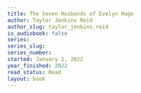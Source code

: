 ```yaml
---
title: The Seven Husbands of Evelyn Hugo
author: Taylor Jenkins Reid
author_slug: taylor_jenkins_reid
is_audiobook: false
series: 
series_slug: 
series_number: 
started: January 1, 2022
year_finished: 2022
read_status: Read
layout: book
---
```


